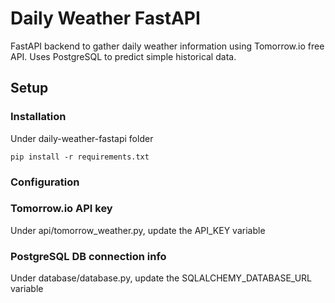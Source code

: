 
# Daily Weather FastAPI

FastAPI backend to gather daily weather information using Tomorrow.io free API.
Uses PostgreSQL to predict simple historical data.


## Setup

### Installation

Under daily-weather-fastapi folder

```
pip install -r requirements.txt
```

### Configuration

### Tomorrow.io API key

Under api/tomorrow_weather.py, update the API_KEY variable

### PostgreSQL DB connection info

Under database/database.py, update the SQLALCHEMY_DATABASE_URL variable




